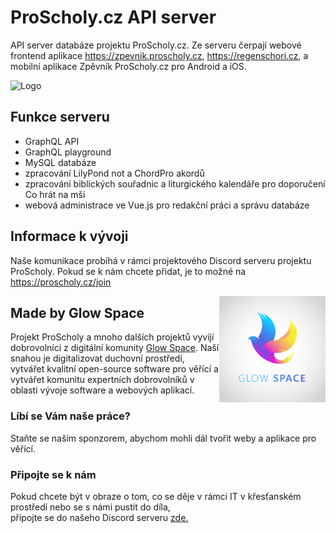 # ProScholy.cz API server
API server databáze projektu ProScholy.cz. Ze serveru čerpají webové frontend aplikace
 https://zpevnik.proscholy.cz, https://regenschori.cz, 
 a mobilní aplikace Zpěvník ProScholy.cz pro Android a iOS.

<img src="https://zpevnik.proscholy.cz/img/logo_bubble.svg" alt="Logo" width="150">

## Funkce serveru
- GraphQL API 
- GraphQL playground
- MySQL databáze
- zpracování LilyPond not a ChordPro akordů
- zpracování biblických souřadnic a liturgického kalendáře pro doporučení Co hrát na mši
- webová administrace ve Vue.js pro redakční práci a správu databáze

## Informace k vývoji
Naše komunikace probíhá v rámci projektového Discord serveru projektu ProScholy.
Pokud se k nám chcete přidat, je to možné na https://proscholy.cz/join

<img alt="" width="170" src="https://raw.githubusercontent.com/glowspace/readmes/main/img/glow_space-logo.png" align="right">

## Made by Glow Space

Projekt ProScholy a mnoho dalších projektů vyvíjí dobrovolníci
z digitální komunity [Glow Space](https://glowspace.cz). 
Naší snahou je digitalizovat duchovní prostředí, vytvářet kvalitní open-source software pro věřící
a vytvářet komunitu expertních dobrovolníků v oblasti vývoje software a webových aplikací.

### Líbí se Vám naše práce?
Staňte se naším sponzorem, abychom mohli dál tvořit weby a aplikace pro věřící.


### Připojte se k nám
Pokud chcete být v obraze o tom, co se děje v rámci IT v křesťanském prostředí nebo se s námi pustit do díla, <br>připojte se do našeho Discord serveru [zde.](https://glowspace.cz)
